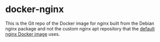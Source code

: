 # docker-nginx

This is the Git repo of the Docker image for nginx built from the Debian nginx
package and not the custom nginx apt repository that
the [default nginx Docker image](https://registry.hub.docker.com/_/nginx/) uses.
